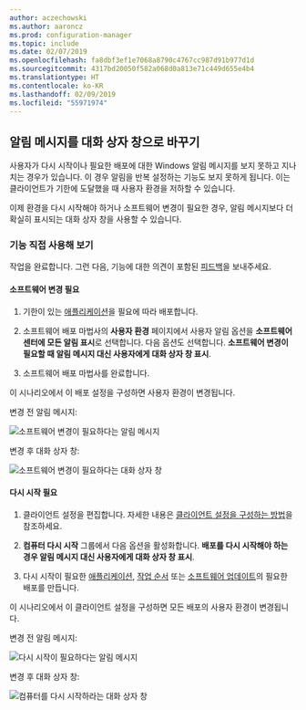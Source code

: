 ```yaml
---
author: aczechowski
ms.author: aaroncz
ms.prod: configuration-manager
ms.topic: include
ms.date: 02/07/2019
ms.openlocfilehash: fa8dbf3ef1e7068a8790c4767cc987d91b977d1d
ms.sourcegitcommit: 4317bd20050f582a068d0a813e71c449d655e4b4
ms.translationtype: HT
ms.contentlocale: ko-KR
ms.lasthandoff: 02/09/2019
ms.locfileid: "55971974"
---
```

## <a name="bkmk_impact"></a> 알림 메시지를 대화 상자 창으로 바꾸기
<!--3555947-->

사용자가 다시 시작이나 필요한 배포에 대한 Windows 알림 메시지를 보지 못하고 지나치는 경우가 있습니다. 이 경우 알림을 반복 설정하는 기능도 보지 못하게 됩니다. 이는 클라이언트가 기한에 도달했을 때 사용자 환경을 저하할 수 있습니다.

이제 환경을 다시 시작해야 하거나 소프트웨어 변경이 필요한 경우, 알림 메시지보다 더 확실히 표시되는 대화 상자 창을 사용할 수 있습니다. 


### <a name="try-it-out"></a>기능 직접 사용해 보기

작업을 완료합니다. 그런 다음, 기능에 대한 의견이 포함된 [피드백](/sccm/core/understand/find-help#product-feedback)을 보내주세요.


#### <a name="software-changes-are-required"></a>소프트웨어 변경 필요

1. 기한이 있는 [애플리케이션](/sccm/apps/deploy-use/deploy-applications)을 필요에 따라 배포합니다.  

2. 소프트웨어 배포 마법사의 **사용자 환경** 페이지에서 사용자 알림 옵션을 **소프트웨어 센터에 모든 알림 표시**로 선택합니다. 다음 옵션도 선택합니다. **소프트웨어 변경이 필요할 때 알림 메시지 대신 사용자에게 대화 상자 창 표시**.  

3. 소프트웨어 배포 마법사를 완료합니다.

이 시나리오에서 이 배포 설정을 구성하면 사용자 환경이 변경됩니다.

변경 전 알림 메시지:

![소프트웨어 변경이 필요하다는 알림 메시지](../../media/3555947-required-toast.png)  

변경 후 대화 상자 창:

![소프트웨어 변경이 필요하다는 대화 상자 창](../../media/3555947-required-dialog.png)


#### <a name="restart-required"></a>다시 시작 필요

1. 클라이언트 설정을 편집합니다. 자세한 내용은 [클라이언트 설정을 구성하는 방법](/sccm/core/clients/deploy/configure-client-settings)을 참조하세요.  

2. **컴퓨터 다시 시작** 그룹에서 다음 옵션을 활성화합니다. **배포를 다시 시작해야 하는 경우 알림 메시지 대신 사용자에게 대화 상자 창 표시**.  

3. 다시 시작이 필요한 [애플리케이션](/sccm/apps/deploy-use/deploy-applications), [작업 순서](/sccm/osd/deploy-use/manage-task-sequences-to-automate-tasks#BKMK_DeployTS) 또는 [소프트웨어 업데이트](/sccm/sum/deploy-use/deploy-software-updates)의 필요한 배포를 만듭니다.  

이 시나리오에서 이 클라이언트 설정을 구성하면 모든 배포의 사용자 환경이 변경됩니다.

변경 전 알림 메시지:

![다시 시작이 필요하다는 알림 메시지](../../media/3555947-restart-toast.png)  

변경 후 대화 상자 창:

![컴퓨터를 다시 시작하라는 대화 상자 창](../../media/3555947-restart-dialog.png)

